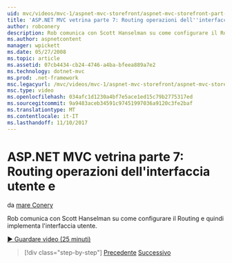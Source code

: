 ```yaml
---
uid: mvc/videos/mvc-1/aspnet-mvc-storefront/aspnet-mvc-storefront-part-7-routing-and-ui-work
title: 'ASP.NET MVC vetrina parte 7: Routing operazioni dell''interfaccia utente e | Documenti Microsoft'
author: robconery
description: Rob comunica con Scott Hanselman su come configurare il Routing e quindi implementa l'interfaccia utente.
ms.author: aspnetcontent
manager: wpickett
ms.date: 05/27/2008
ms.topic: article
ms.assetid: 07cb4434-cb24-4746-a4ba-bfeea889a7e2
ms.technology: dotnet-mvc
ms.prod: .net-framework
msc.legacyurl: /mvc/videos/mvc-1/aspnet-mvc-storefront/aspnet-mvc-storefront-part-7-routing-and-ui-work
msc.type: video
ms.openlocfilehash: 034afc1d1230a4bf7e5ace1ed15c79b2775317ed
ms.sourcegitcommit: 9a9483aceb34591c97451997036a9120c3fe2baf
ms.translationtype: MT
ms.contentlocale: it-IT
ms.lasthandoff: 11/10/2017
---
```

<a name="aspnet-mvc-storefront-part-7-routing-and-ui-work"></a>ASP.NET MVC vetrina parte 7: Routing operazioni dell'interfaccia utente e
====================
da [mare Conery](https://github.com/robconery)

Rob comunica con Scott Hanselman su come configurare il Routing e quindi implementa l'interfaccia utente.

[&#9654; Guardare video (25 minuti)](https://channel9.msdn.com/Blogs/ASP-NET-Site-Videos/aspnet-mvc-storefront-part-7-routing-and-ui-work)

>[!div class="step-by-step"]
[Precedente](aspnet-mvc-storefront-part-6-finishing-the-repository-and-initial-ui-work.md)
[Successivo](aspnet-mvc-storefront-part-8-testing-controllers-iteration-1-complete.md)
